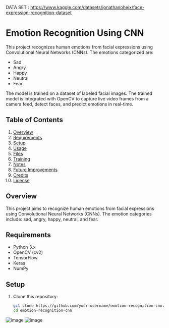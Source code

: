 DATA SET : https://www.kaggle.com/datasets/jonathanoheix/face-expression-recognition-dataset

# Emotion Recognition Using CNN

This project recognizes human emotions from facial expressions using Convolutional Neural Networks (CNNs). The emotions categorized are:
- Sad
- Angry
- Happy
- Neutral
- Fear

The model is trained on a dataset of labeled facial images. The trained model is integrated with OpenCV to capture live video frames from a camera feed, detect faces, and predict emotions in real-time.

## Table of Contents

1. [Overview](#overview)
2. [Requirements](#requirements)
3. [Setup](#setup)
4. [Usage](#usage)
5. [Files](#files)
6. [Training](#training)
7. [Notes](#notes)
8. [Future Improvements](#future-improvements)
9. [Credits](#credits)
10. [License](#license)

## Overview

This project aims to recognize human emotions from facial expressions using Convolutional Neural Networks (CNNs). The emotion categories include: sad, angry, happy, neutral, and fear.

## Requirements

- Python 3.x
- OpenCV (cv2)
- TensorFlow
- Keras
- NumPy

## Setup

1. Clone this repository:
   ```bash
   git clone https://github.com/your-username/emotion-recognition-cnn.git
   cd emotion-recognition-cnn


![image](https://github.com/Mahmoud3wwd/AI-emotion-recognition-using-CNN-CV2/assets/150680874/4906b218-eee5-45fc-8b1a-41a978ac3021)
![image](https://github.com/Mahmoud3wwd/AI-emotion-recognition-using-CNN-CV2/assets/150680874/dd6d552a-2e60-457b-a5d3-0971c521c871)



